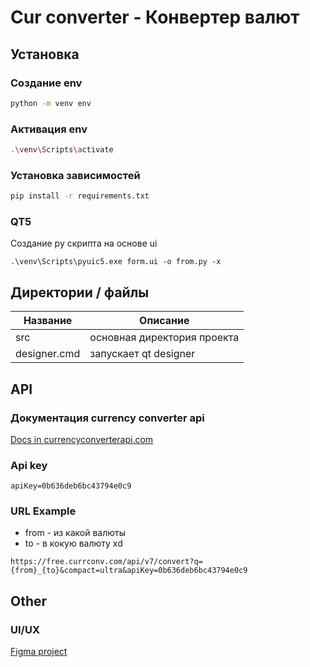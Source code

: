 # Cur converter - Конвертер валют
## Установка
### Создание env
```bash
python -m venv env
```
### Активация env
```bash
.\venv\Scripts\activate
```
### Установка зависимостей
```bash
pip install -r requirements.txt
```
### QT5
Создание py скрипта на основе ui
```
.\venv\Scripts\pyuic5.exe form.ui -o from.py -x
```
## Директории / файлы
| Название          | Описание                    |
|-------------------|-----------------------------|
| src               | основная директория проекта |
| designer.cmd      | запускает qt designer       |

## API
### Документация currency converter api
[Docs in currencyconverterapi.com](https://www.currencyconverterapi.com/docs)
### Api key
```
apiKey=0b636deb6bc43794e0c9
```
### URL Example
- from - из какой валюты 
- to - в кокую валюту xd
```
https://free.currconv.com/api/v7/convert?q={from}_{to}&compact=ultra&apiKey=0b636deb6bc43794e0c9
```
## Other
### UI/UX
[Figma project](https://www.figma.com/file/9AEOwdIIXmJCNoiHQn1mHF/Cur-converter?node-id=2%3A89)
